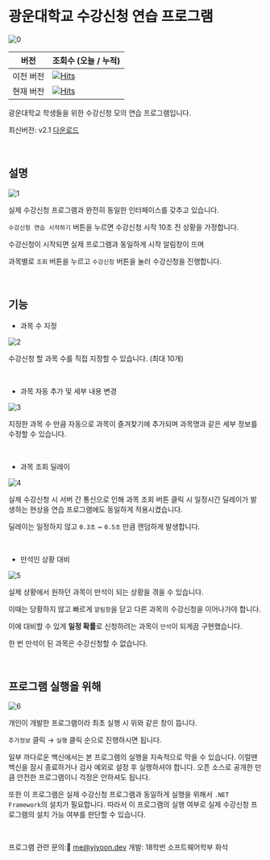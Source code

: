 # 광운대학교 수강신청 연습 프로그램

![0](assets/title.png)

버전 | 조회수 (오늘 / 누적)
---|---
이전 버전| [![Hits](https://hits.seeyoufarm.com/api/count/incr/badge.svg?url=https%3A%2F%2Fgithub.com%2Fyjyoon-dev%2Fkw-enrolment-practice&count_bg=%2379C83D&title_bg=%23555555&icon=&icon_color=%23E7E7E7&title=&edge_flat=false)](https://hits.seeyoufarm.com)
현재 버전| [![Hits](https://hits.seeyoufarm.com/api/count/incr/badge.svg?url=https%3A%2F%2Fgithub.com%2Fkw-services%2Fkw-class-registration&count_bg=%2379C83D&title_bg=%23555555&icon=&icon_color=%23E7E7E7&title=&edge_flat=false)](https://hits.seeyoufarm.com)

광운대학교 학생들을 위한 수강신청 모의 연습 프로그램입니다.

최신버전: v2.1 [다운로드](https://github.com/kw-service/kw-class-registration/releases/tag/v2.1)

<br>

## 설명

![1](readme/1.png)

실제 수강신청 프로그램과 완전히 동일한 인터페이스를 갖추고 있습니다.

`수강신청 연습 시작하기` 버튼을 누르면 수강신청 시작 10초 전 상황을 가정합니다.

수강신청이 시작되면 실제 프로그램과 동일하게 시작 알림창이 뜨며

과목별로 `조회` 버튼을 누르고 `수강신청` 버튼을 눌러 수강신청을 진행합니다.

<br>

## 기능

- 과목 수 지정
  
![2](readme/3.png)

수강신청 할 과목 수를 직접 지정할 수 있습니다. (최대 10개)

<br>

- 과목 자동 추가 및 세부 내용 변경

![3](readme/4.png)

지정한 과목 수 만큼 자동으로 과목이 즐겨찾기에 추가되며 과목명과 같은 세부 정보를 수정할 수 있습니다.

<br>

- 과목 조회 딜레이

![4](readme/5.png)

실제 수강신청 시 서버 간 통신으로 인해 과목 조회 버튼 클릭 시 일정시간 딜레이가 발생하는 현상을 연습 프로그램에도 동일하게 적용시켰습니다.

딜레이는 일정하지 않고 `0.3초` ~ `0.5초` 만큼 랜덤하게 발생합니다.

<br>

- 만석인 상황 대비

![5](readme/2.png)

실제 상황에서 원하던 과목이 만석이 되는 상황을 겪을 수 있습니다.

이때는 당황하지 않고 빠르게 `알림창`을 닫고 다른 과목의 수강신청을 이어나가야 합니다.

이에 대비할 수 있게 **일정 확률**로 신청하려는 과목이 `만석`이 되게끔 구현했습니다.

한 번 만석이 된 과목은 수강신청할 수 없습니다.

<br>

## 프로그램 실행을 위해

![6](readme/6.png)

개인이 개발한 프로그램이라 최초 실행 시 위와 같은 창이 뜹니다.

`추가정보` 클릭 → `실행` 클릭 순으로 진행하시면 됩니다.

일부 까다로운 백신에서는 본 프로그램의 실행을 지속적으로 막을 수 있습니다. 이럴땐 백신을 잠시 종료하거나 검사 예외로 설정 후 실행하셔야 합니다. 오픈 소스로 공개한 만큼 안전한 프로그램이니 걱정은 안하셔도 됩니다.

또한 이 프로그램은 실제 수강신청 프로그램과 동일하게 실행을 위해서 `.NET Framework`의 설치가 필요합니다. 따라서 이 프로그램의 실행 여부로 실제 수강신청 프로그램의 설치 가능 여부를 판단할 수 있습니다.

<br>

프로그램 관련 문의: me@yjyoon.dev
개발: 18학번 소프트웨어학부 화석

